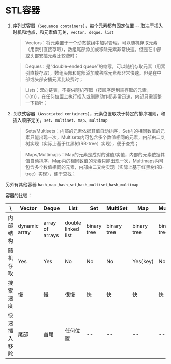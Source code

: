 STL容器
===

1. 序列式容器（`Sequence containers`），每个元素都有固定位置 -- 取决于插入时机和地点，和元素值无关，`vector`、`deque`、`list`

    >Vectors：将元素置于一个动态数组中加以管理，可以随机存取元素（用索引直接存取），数组尾部添加或移除元素非常快速。但是在中部或头部安插元素比较费时；

    >Deques：是“double-ended queue”的缩写，可以随机存取元素（用索引直接存取），数组头部和尾部添加或移除元素都非常快速。但是在中部或头部安插元素比较费时；      

    >Lists：双向链表，不提供随机存取（按顺序走到需存取的元素，O(n)），在任何位置上执行插入或删除动作都非常迅速，内部只需调整一下指针；

2. 关联式容器（`Associated containers`），元素位置取决于特定的排序准则，和插入顺序无关，`set`、`multiset`、`map`、`multimap`

    > Sets/Multisets：内部的元素依据其值自动排序，Set内的相同数值的元素只能出现一次，Multisets内可包含多个数值相同的元素，内部由二叉树实现（实际上基于红黑树(RB-tree）实现），便于查找；

    >Maps/Multimaps：Map的元素是成对的键值/实值，内部的元素依据其值自动排序，Map内的相同数值的元素只能出现一次，Multimaps内可包含多个数值相同的元素，内部由二叉树实现（实际上基于红黑树(RB-tree）实现），便于查找；

另外有其他容器 `hash_map` ,`hash_set`,`hash_multiset`,`hash_multimap`

  容器的比较：

\ 	| Vector | Deque | List | Set | MultiSet | Map |	MultiMap
--- | --- | --- | --- | --- | --- | --- | ---
内部结构 | dynamic array	| array of arrays |	double linked list	| binary tree	| binary tree	| binary tree | binary tree
随机存取 | Yes	| Yes	| No	| No	| No |	Yes(key)	| No
搜索速度	| 慢	| 慢	| 很慢	| 快	| 快	| 快	|快
快速插入移除	| 尾部	| 首尾	| 任何位置	| --	| --	| --	| --
